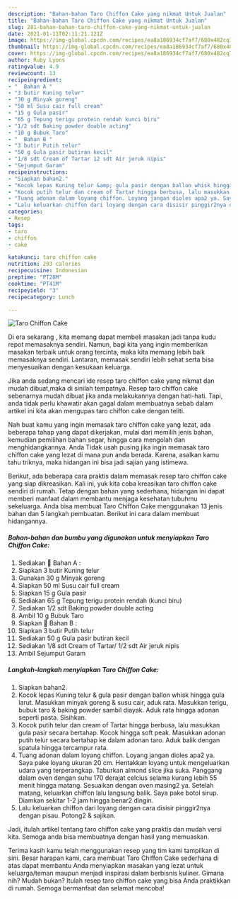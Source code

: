 ```yaml
---
description: "Bahan-bahan Taro Chiffon Cake yang nikmat Untuk Jualan"
title: "Bahan-bahan Taro Chiffon Cake yang nikmat Untuk Jualan"
slug: 281-bahan-bahan-taro-chiffon-cake-yang-nikmat-untuk-jualan
date: 2021-01-11T02:11:21.121Z
image: https://img-global.cpcdn.com/recipes/ea8a186934cf7af7/680x482cq70/taro-chiffon-cake-foto-resep-utama.jpg
thumbnail: https://img-global.cpcdn.com/recipes/ea8a186934cf7af7/680x482cq70/taro-chiffon-cake-foto-resep-utama.jpg
cover: https://img-global.cpcdn.com/recipes/ea8a186934cf7af7/680x482cq70/taro-chiffon-cake-foto-resep-utama.jpg
author: Ruby Lyons
ratingvalue: 4.9
reviewcount: 13
recipeingredient:
- "  Bahan A "
- "3 butir Kuning telur"
- "30 g Minyak goreng"
- "50 ml Susu cair full cream"
- "15 g Gula pasir"
- "65 g Tepung terigu protein rendah kunci biru"
- "1/2 sdt Baking powder double acting"
- "10 g Bubuk Taro"
- "  Bahan B "
- "3 butir Putih telur"
- "50 g Gula pasir butiran kecil"
- "1/8 sdt Cream of Tartar 12 sdt Air jeruk nipis"
- "Sejumput Garam"
recipeinstructions:
- "Siapkan bahan2."
- "Kocok lepas Kuning telur &amp; gula pasir dengan ballon whisk hingga gula larut. Masukkan minyak goreng &amp; susu cair, aduk rata. Masukkan terigu, bubuk taro &amp; baking powder sambil diayak. Aduk rata hingga adonan seperti pasta. Sisihkan."
- "Kocok putih telur dan cream of Tartar hingga berbusa, lalu masukkan gula pasir secara bertahap. Kocok hingga soft peak. Masukkan adonan putih telur secara bertahap ke dalam adonan taro. Aduk balik dengan spatula hingga tercampur rata."
- "Tuang adonan dalam loyang chiffon. Loyang jangan dioles apa2 ya. Saya pake loyang ukuran 20 cm. Hentakkan loyang untuk mengeluarkan udara yang terperangkap. Taburkan almond slice jika suka. Panggang dalam oven dengan suhu 170 derajat celcius selama kurang lebih 55 menit hingga matang. Sesuaikan dengan oven masing2 ya. Setelah matang, keluarkan chiffon lalu langsung balik. Saya pake botol sirup. Diamkan sekitar 1-2 jam hingga benar2 dingin."
- "Lalu keluarkan chiffon dari loyang dengan cara disisir pinggir2nya dengan pisau. Potong2 &amp; sajikan."
categories:
- Resep
tags:
- taro
- chiffon
- cake

katakunci: taro chiffon cake 
nutrition: 293 calories
recipecuisine: Indonesian
preptime: "PT28M"
cooktime: "PT41M"
recipeyield: "3"
recipecategory: Lunch

---
```



![Taro Chiffon Cake](https://img-global.cpcdn.com/recipes/ea8a186934cf7af7/680x482cq70/taro-chiffon-cake-foto-resep-utama.jpg)

Di era  sekarang , kita memang dapat membeli masakan jadi tanpa kudu repot memasaknya sendiri. Namun, bagi kita yang ingin memberikan masakan terbaik untuk orang tercinta, maka kita memang lebih baik memasaknya sendiri. Lantaran, memasak sendiri lebih sehat serta bisa menyesuaikan dengan kesukaan keluarga.

Jika anda sedang mencari ide resep taro chiffon cake yang nikmat dan mudah dibuat,maka di sinilah tempatnya. Resep taro chiffon cake  sebenarnya mudah dibuat jika anda melakukannya dengan hati-hati. Tapi, anda tidak perlu khawatir akan gagal dalam membuatnya 
sebab dalam artikel ini kita akan mengupas taro chiffon cake dengan teliti.  



Nah buat kamu yang ingin memasak taro chiffon cake yang lezat, ada beberapa tahap yang dapat dikerjakan, mulai dari memilih jenis bahan, kemudian pemilihan bahan segar, hingga cara mengolah dan menghidangkannya. Anda Tidak usah pusing jika ingin memasak taro chiffon cake yang lezat di mana pun anda berada. Karena, asalkan kamu  tahu triknya, maka hidangan ini bisa jadi sajian yang istimewa.

Berikut, ada beberapa cara praktis  dalam memasak resep taro chiffon cake yang siap dikreasikan. Kali ini, yuk kita coba kreasikan taro chiffon cake sendiri di rumah. Tetap dengan bahan yang sederhana, hidangan ini dapat memberi manfaat dalam membantu menjaga kesehatan tubuhmu sekeluarga. Anda bisa membuat Taro Chiffon Cake menggunakan 13 jenis bahan dan 5 langkah pembuatan. Berikut ini cara dalam membuat hidangannya.

<!--inarticleads1-->

##### Bahan-bahan dan bumbu yang digunakan untuk menyiapkan Taro Chiffon Cake:

1. Sediakan  🎋 Bahan A :
1. Siapkan 3 butir Kuning telur
1. Gunakan 30 g Minyak goreng
1. Siapkan 50 ml Susu cair full cream
1. Siapkan 15 g Gula pasir
1. Sediakan 65 g Tepung terigu protein rendah (kunci biru)
1. Sediakan 1/2 sdt Baking powder double acting
1. Ambil 10 g Bubuk Taro
1. Siapkan  🎋 Bahan B :
1. Siapkan 3 butir Putih telur
1. Sediakan 50 g Gula pasir butiran kecil
1. Sediakan 1/8 sdt Cream of Tartar/ 1/2 sdt Air jeruk nipis
1. Ambil Sejumput Garam




<!--inarticleads2-->

##### Langkah-langkah menyiapkan Taro Chiffon Cake:

1. Siapkan bahan2.
1. Kocok lepas Kuning telur &amp; gula pasir dengan ballon whisk hingga gula larut. Masukkan minyak goreng &amp; susu cair, aduk rata. Masukkan terigu, bubuk taro &amp; baking powder sambil diayak. Aduk rata hingga adonan seperti pasta. Sisihkan.
1. Kocok putih telur dan cream of Tartar hingga berbusa, lalu masukkan gula pasir secara bertahap. Kocok hingga soft peak. Masukkan adonan putih telur secara bertahap ke dalam adonan taro. Aduk balik dengan spatula hingga tercampur rata.
1. Tuang adonan dalam loyang chiffon. Loyang jangan dioles apa2 ya. Saya pake loyang ukuran 20 cm. Hentakkan loyang untuk mengeluarkan udara yang terperangkap. Taburkan almond slice jika suka. Panggang dalam oven dengan suhu 170 derajat celcius selama kurang lebih 55 menit hingga matang. Sesuaikan dengan oven masing2 ya. Setelah matang, keluarkan chiffon lalu langsung balik. Saya pake botol sirup. Diamkan sekitar 1-2 jam hingga benar2 dingin.
1. Lalu keluarkan chiffon dari loyang dengan cara disisir pinggir2nya dengan pisau. Potong2 &amp; sajikan.




Jadi, itulah artikel tentang  taro chiffon cake  yang praktis dan mudah versi kita. Semoga anda bisa membuatnya dengan hasil yang memuaskan. 

Terima kasih kamu telah menggunakan resep yang tim kami tampilkan di sini. Besar harapan kami, cara membuat  Taro Chiffon Cake sederhana di atas dapat membantu Anda menyiapkan masakan yang lezat untuk keluarga/teman maupun menjadi inspirasi dalam berbisnis kuliner. Gimana nih? Mudah bukan? Itulah resep taro chiffon cake yang bisa Anda praktikkan di rumah. Semoga bermanfaat dan selamat mencoba!

